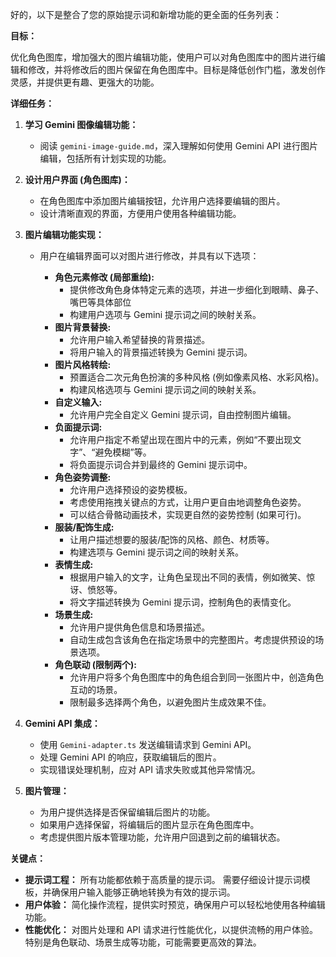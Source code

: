 好的，以下是整合了您的原始提示词和新增功能的更全面的任务列表：

**目标：**

优化角色图库，增加强大的图片编辑功能，使用户可以对角色图库中的图片进行编辑和修改，并将修改后的图片保留在角色图库中。目标是降低创作门槛，激发创作灵感，并提供更有趣、更强大的功能。

**详细任务：**

1.  **学习 Gemini 图像编辑功能：**

    *   阅读 `gemini-image-guide.md`，深入理解如何使用 Gemini API 进行图片编辑，包括所有计划实现的功能。

2.  **设计用户界面 (角色图库)：**

    *   在角色图库中添加图片编辑按钮，允许用户选择要编辑的图片。
    *   设计清晰直观的界面，方便用户使用各种编辑功能。

3.  **图片编辑功能实现：**

    *   用户在编辑界面可以对图片进行修改，并具有以下选项：

        *   **角色元素修改 (局部重绘):**
            *   提供修改角色身体特定元素的选项，并进一步细化到眼睛、鼻子、嘴巴等具体部位
            *   构建用户选项与 Gemini 提示词之间的映射关系。
        *   **图片背景替换:**
            *   允许用户输入希望替换的背景描述。
            *   将用户输入的背景描述转换为 Gemini 提示词。
        *   **图片风格转绘:**
            *   预置适合二次元角色扮演的多种风格 (例如像素风格、水彩风格)。
            *   构建风格选项与 Gemini 提示词之间的映射关系。
        *   **自定义输入:**
            *   允许用户完全自定义 Gemini 提示词，自由控制图片编辑。
        *   **负面提示词:**
            *   允许用户指定不希望出现在图片中的元素，例如“不要出现文字”、“避免模糊”等。
            *   将负面提示词合并到最终的 Gemini 提示词中。
        *   **角色姿势调整:**
            *   允许用户选择预设的姿势模板。
            *   考虑使用拖拽关键点的方式，让用户更自由地调整角色姿势。
            *   可以结合骨骼动画技术，实现更自然的姿势控制 (如果可行)。
        *   **服装/配饰生成:**
            *   让用户描述想要的服装/配饰的风格、颜色、材质等。
            *   构建选项与 Gemini 提示词之间的映射关系。
        *   **表情生成:**
            *   根据用户输入的文字，让角色呈现出不同的表情，例如微笑、惊讶、愤怒等。
            *   将文字描述转换为 Gemini 提示词，控制角色的表情变化。
        *   **场景生成:**
            *   允许用户提供角色信息和场景描述。
            *   自动生成包含该角色在指定场景中的完整图片。考虑提供预设的场景选项。
        *   **角色联动 (限制两个):**
            *   允许用户将多个角色图库中的角色组合到同一张图片中，创造角色互动的场景。
            *   限制最多选择两个角色，以避免图片生成效果不佳。

4.  **Gemini API 集成：**

    *   使用 `Gemini-adapter.ts` 发送编辑请求到 Gemini API。
    *   处理 Gemini API 的响应，获取编辑后的图片。
    *   实现错误处理机制，应对 API 请求失败或其他异常情况。

5.  **图片管理：**

    *   为用户提供选择是否保留编辑后图片的功能。
    *   如果用户选择保留，将编辑后的图片显示在角色图库中。
    *   考虑提供图片版本管理功能，允许用户回退到之前的编辑状态。

**关键点：**

*   **提示词工程：**  所有功能都依赖于高质量的提示词。 需要仔细设计提示词模板，并确保用户输入能够正确地转换为有效的提示词。
*   **用户体验：**  简化操作流程，提供实时预览，确保用户可以轻松地使用各种编辑功能。
*   **性能优化：**  对图片处理和 API 请求进行性能优化，以提供流畅的用户体验。 特别是角色联动、场景生成等功能，可能需要更高效的算法。
